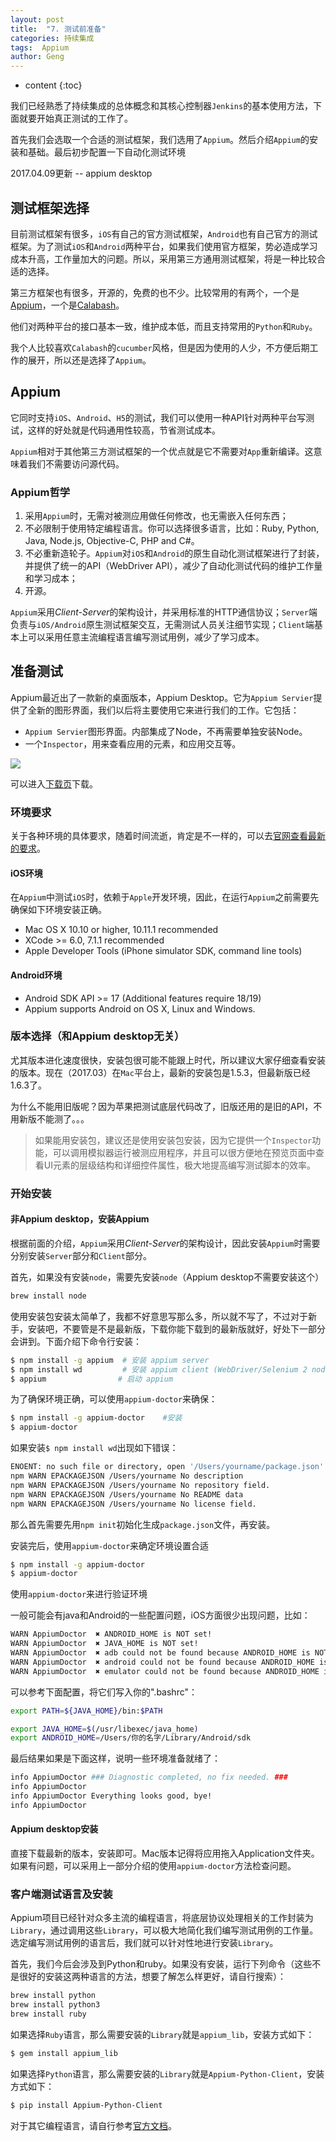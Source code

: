 ```yaml
---
layout: post
title:  "7. 测试前准备"
categories: 持续集成
tags:  Appium
author: Geng
---
```


* content
{:toc}


我们已经熟悉了持续集成的总体概念和其核心控制器`Jenkins`的基本使用方法，下面就要开始真正测试的工作了。

首先我们会选取一个合适的测试框架，我们选用了`Appium`。然后介绍`Appium`的安装和基础。最后初步配置一下自动化测试环境

2017.04.09更新 -- appium desktop






## 测试框架选择
目前测试框架有很多，`iOS`有自己的官方测试框架，`Android`也有自己官方的测试框架。为了测试`iOS`和`Android`两种平台，如果我们使用官方框架，势必造成学习成本升高，工作量加大的问题。所以，采用第三方通用测试框架，将是一种比较合适的选择。

第三方框架也有很多，开源的，免费的也不少。比较常用的有两个，一个是[Appium](http://appium.io/)，一个是[Calabash](http://calaba.sh/)。

他们对两种平台的接口基本一致，维护成本低，而且支持常用的`Python`和`Ruby`。

我个人比较喜欢`Calabash`的`cucumber`风格，但是因为使用的人少，不方便后期工作的展开，所以还是选择了`Appium`。

## Appium
它同时支持`iOS`、`Android`、`H5`的测试，我们可以使用一种API针对两种平台写测试，这样的好处就是代码通用性较高，节省测试成本。

`Appium`相对于其他第三方测试框架的一个优点就是它不需要对`App`重新编译。这意味着我们不需要访问源代码。

### Appium哲学
1. 采用`Appium`时，无需对被测应用做任何修改，也无需嵌入任何东西；
2. 不必限制于使用特定编程语言。你可以选择很多语言，比如：Ruby, Python, Java, Node.js, Objective-C, PHP and C#。
3. 不必重新造轮子。`Appium`对`iOS`和`Android`的原生自动化测试框架进行了封装，并提供了统一的API（WebDriver API），减少了自动化测试代码的维护工作量和学习成本；
4. 开源。

`Appium`采用*Client-Server*的架构设计，并采用标准的HTTP通信协议；`Server`端负责与`iOS/Android`原生测试框架交互，无需测试人员关注细节实现；`Client`端基本上可以采用任意主流编程语言编写测试用例，减少了学习成本。

## 准备测试
Appium最近出了一款新的桌面版本，Appium Desktop。它为`Appium Servier`提供了全新的图形界面，我们以后将主要使用它来进行我们的工作。它包括：
* `Appium Servier`图形界面。内部集成了Node，不再需要单独安装Node。
* 一个`Inspector`，用来查看应用的元素，和应用交互等。

![](https://github.com/appium/appium-desktop/raw/master/docs/images/screen-inspector-and-logs.png)

可以进入[下载页](https://github.com/appium/appium-desktop/releases/)下载。

### 环境要求
关于各种环境的具体要求，随着时间流逝，肯定是不一样的，可以去[官网查看最新的要求](http://appium.io/getting-started.html?lang=en)。
#### iOS环境
在`Appium`中测试`iOS`时，依赖于`Apple`开发环境，因此，在运行`Appium`之前需要先确保如下环境安装正确。
* Mac OS X 10.10 or higher, 10.11.1 recommended
* XCode >= 6.0, 7.1.1 recommended
* Apple Developer Tools (iPhone simulator SDK, command line tools)

#### Android环境
* Android SDK API >= 17 (Additional features require 18/19)
* Appium supports Android on OS X, Linux and Windows. 

### 版本选择（和Appium desktop无关）
尤其版本进化速度很快，安装包很可能不能跟上时代，所以建议大家仔细查看安装的版本。现在（2017.03）在`Mac`平台上，最新的安装包是1.5.3，但最新版已经1.6.3了。

为什么不能用旧版呢？因为苹果把测试底层代码改了，旧版还用的是旧的API，不用新版不能测了。。。

> 如果能用安装包，建议还是使用安装包安装，因为它提供一个`Inspector`功能，可以调用模拟器运行被测应用程序，并且可以很方便地在预览页面中查看UI元素的层级结构和详细控件属性，极大地提高编写测试脚本的效率。

### 开始安装

#### 非Appium desktop，安装Appium
根据前面的介绍，`Appium`采用*Client-Server*的架构设计，因此安装`Appium`时需要分别安装`Server`部分和`Client`部分。

首先，如果没有安装`node`，需要先安装`node`（Appium desktop不需要安装这个）
```bash
brew install node
```

使用安装包安装太简单了，我都不好意思写那么多，所以就不写了，不过对于新手，安装吧，不要管是不是最新版，下载你能下载到的最新版就好，好处下一部分会讲到。下面介绍下命令行安装：

```bash
$ npm install -g appium  # 安装 appium server
$ npm install wd         # 安装 appium client (WebDriver/Selenium 2 node.js client)
$ appium                # 启动 appium
```

为了确保环境正确，可以使用`appium-doctor`来确保：
```bash
$ npm install -g appium-doctor    #安装
$ appium-doctor
```

如果安装`$ npm install wd`出现如下错误：
```bash
ENOENT: no such file or directory, open '/Users/yourname/package.json'
npm WARN EPACKAGEJSON /Users/yourname No description
npm WARN EPACKAGEJSON /Users/yourname No repository field.
npm WARN EPACKAGEJSON /Users/yourname No README data
npm WARN EPACKAGEJSON /Users/yourname No license field.
```

那么首先需要先用`npm init`初始化生成`package.json`文件，再安装。

安装完后，使用`appium-doctor`来确定环境设置合适
```bash
$ npm install -g appium-doctor
$ appium-doctor
```

使用`appium-doctor`来进行验证环境

一般可能会有java和Android的一些配置问题，iOS方面很少出现问题，比如：
```bash
WARN AppiumDoctor  ✖ ANDROID_HOME is NOT set!
WARN AppiumDoctor  ✖ JAVA_HOME is NOT set!
WARN AppiumDoctor  ✖ adb could not be found because ANDROID_HOME is NOT set!
WARN AppiumDoctor  ✖ android could not be found because ANDROID_HOME is NOT set!
WARN AppiumDoctor  ✖ emulator could not be found because ANDROID_HOME is NOT set!
```

可以参考下面配置，将它们写入你的".bashrc"：
```bash
export PATH=${JAVA_HOME}/bin:$PATH

export JAVA_HOME=$(/usr/libexec/java_home)
export ANDROID_HOME=/Users/你的名字/Library/Android/sdk
```

最后结果如果是下面这样，说明一些环境准备就绪了：
```bash
info AppiumDoctor ### Diagnostic completed, no fix needed. ###
info AppiumDoctor 
info AppiumDoctor Everything looks good, bye!
info AppiumDoctor 
```

#### Appium desktop安装
直接下载最新的版本，安装即可。Mac版本记得将应用拖入Application文件夹。
如果有问题，可以采用上一部分介绍的使用`appium-doctor`方法检查问题。


### 客户端测试语言及安装
Appium项目已经针对众多主流的编程语言，将底层协议处理相关的工作封装为`Library`，通过调用这些`Library`，可以极大地简化我们编写测试用例的工作量。
选定编写测试用例的语言后，我们就可以针对性地进行安装`Library`。

首先，我们今后会涉及到Python和ruby。如果没有安装，运行下列命令（这些不是很好的安装这两种语言的方法，想要了解怎么样更好，请自行搜索）：

```bash
brew install python
brew install python3
brew install ruby
```

如果选择`Ruby`语言，那么需要安装的`Library`就是`appium_lib`，安装方式如下：

```bash
$ gem install appium_lib
```

如果选择`Python`语言，那么需要安装的`Library`就是`Appium-Python-Client`，安装方式如下：
```bash
$ pip install Appium-Python-Client
```

对于其它编程语言，请自行参考[官方文档](http://appium.io/)。

